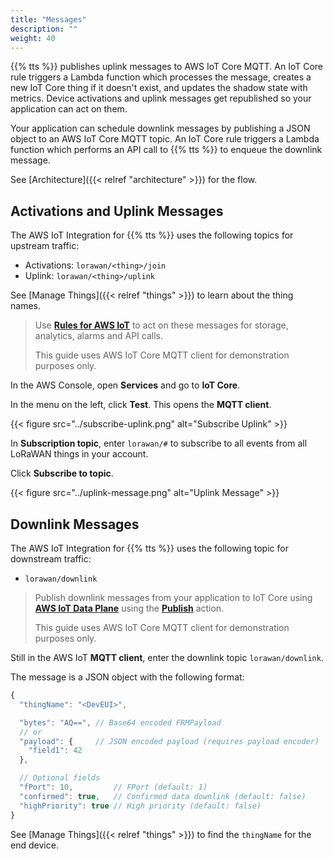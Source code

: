 ```yaml
---
title: "Messages"
description: ""
weight: 40
---
```


{{% tts %}} publishes uplink messages to AWS IoT Core MQTT. An IoT Core rule triggers a Lambda function which processes the message, creates a new IoT Core thing if it doesn't exist, and updates the shadow state with metrics. Device activations and uplink messages get republished so your application can act on them.

<!--more-->

Your application can schedule downlink messages by publishing a JSON object to an AWS IoT Core MQTT topic. An IoT Core rule triggers a Lambda function which performs an API call to {{% tts %}} to enqueue the downlink message.

See [Architecture]({{< relref "architecture" >}}) for the flow.

## Activations and Uplink Messages

The AWS IoT Integration for {{% tts %}} uses the following topics for upstream traffic:

- Activations: `lorawan/<thing>/join`
- Uplink: `lorawan/<thing>/uplink`

See [Manage Things]({{< relref "things" >}}) to learn about the thing names.

> Use [**Rules for AWS IoT**](https://docs.aws.amazon.com/iot/latest/developerguide/iot-rules.html) to act on these messages for storage, analytics, alarms and API calls.
>
> This guide uses AWS IoT Core MQTT client for demonstration purposes only.

In the AWS Console, open **Services** and go to **IoT Core**.

In the menu on the left, click **Test**. This opens the **MQTT client**.

{{< figure src="../subscribe-uplink.png" alt="Subscribe Uplink" >}}

In **Subscription topic**, enter `lorawan/#` to subscribe to all events from all LoRaWAN things in your account.

Click **Subscribe to topic**.

{{< figure src="../uplink-message.png" alt="Uplink Message" >}}

## Downlink Messages

The AWS IoT Integration for {{% tts %}} uses the following topic for downstream traffic:

- `lorawan/downlink`

> Publish downlink messages from your application to IoT Core using [**AWS IoT Data Plane**](https://docs.aws.amazon.com/iot/latest/apireference/Welcome.html#Welcome_AWS_IoT_Data_Plane) using the [**Publish**](https://docs.aws.amazon.com/iot/latest/apireference/API_iotdata_Publish.html) action.
>
> This guide uses AWS IoT Core MQTT client for demonstration purposes only.

Still in the AWS IoT **MQTT client**, enter the downlink topic `lorawan/downlink`.

The message is a JSON object with the following format:

```js
{
  "thingName": "<DevEUI>",

  "bytes": "AQ==", // Base64 encoded FRMPayload
  // or
  "payload": {     // JSON encoded payload (requires payload encoder)
    "field1": 42
  },

  // Optional fields
  "fPort": 10,         // FPort (default: 1)
  "confirmed": true,   // Confirmed data downlink (default: false)
  "highPriority": true // High priority (default: false)
}
```

See [Manage Things]({{< relref "things" >}}) to find the `thingName` for the end device.

